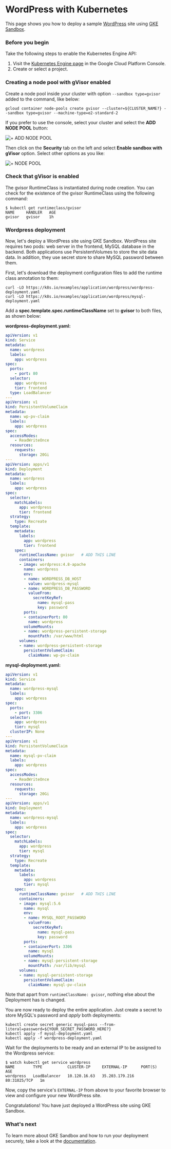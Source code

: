 # WordPress with Kubernetes

This page shows you how to deploy a sample [WordPress][wordpress] site using
[GKE Sandbox][gke-sandbox].

### Before you begin

Take the following steps to enable the Kubernetes Engine API:

1.  Visit the [Kubernetes Engine page][project-selector] in the Google Cloud
    Platform Console.
1.  Create or select a project.

### Creating a node pool with gVisor enabled

Create a node pool inside your cluster with option `--sandbox type=gvisor` added
to the command, like below:

```shell
gcloud container node-pools create gvisor --cluster=${CLUSTER_NAME?} --sandbox type=gvisor --machine-type=e2-standard-2
```

If you prefer to use the console, select your cluster and select the **ADD NODE
POOL** button:

![+ ADD NODE POOL](node-pool-button.png)

Then click on the **Security** tab on the left and select **Enable sandbox with
gVisor** option. Select other options as you like:

![+ NODE POOL](add-node-pool.png)

### Check that gVisor is enabled

The gvisor RuntimeClass is instantiated during node creation. You can check for
the existence of the gvisor RuntimeClass using the following command:

```shell
$ kubectl get runtimeclass/gvisor
NAME     HANDLER   AGE
gvisor   gvisor    1h
```

### Wordpress deployment

Now, let's deploy a WordPress site using GKE Sandbox. WordPress site requires
two pods: web server in the frontend, MySQL database in the backend. Both
applications use PersistentVolumes to store the site data data. In addition,
they use secret store to share MySQL password between them.

First, let's download the deployment configuration files to add the runtime
class annotation to them:

```shell
curl -LO https://k8s.io/examples/application/wordpress/wordpress-deployment.yaml
curl -LO https://k8s.io/examples/application/wordpress/mysql-deployment.yaml
```

Add a **spec.template.spec.runtimeClassName** set to **gvisor** to both files,
as shown below:

**wordpress-deployment.yaml:**

```yaml
apiVersion: v1
kind: Service
metadata:
  name: wordpress
  labels:
    app: wordpress
spec:
  ports:
    - port: 80
  selector:
    app: wordpress
    tier: frontend
  type: LoadBalancer
---
apiVersion: v1
kind: PersistentVolumeClaim
metadata:
  name: wp-pv-claim
  labels:
    app: wordpress
spec:
  accessModes:
    - ReadWriteOnce
  resources:
    requests:
      storage: 20Gi
---
apiVersion: apps/v1
kind: Deployment
metadata:
  name: wordpress
  labels:
    app: wordpress
spec:
  selector:
    matchLabels:
      app: wordpress
      tier: frontend
  strategy:
    type: Recreate
  template:
    metadata:
      labels:
        app: wordpress
        tier: frontend
    spec:
      runtimeClassName: gvisor   # ADD THIS LINE
      containers:
      - image: wordpress:4.8-apache
        name: wordpress
        env:
        - name: WORDPRESS_DB_HOST
          value: wordpress-mysql
        - name: WORDPRESS_DB_PASSWORD
          valueFrom:
            secretKeyRef:
              name: mysql-pass
              key: password
        ports:
        - containerPort: 80
          name: wordpress
        volumeMounts:
        - name: wordpress-persistent-storage
          mountPath: /var/www/html
      volumes:
      - name: wordpress-persistent-storage
        persistentVolumeClaim:
          claimName: wp-pv-claim
```

**mysql-deployment.yaml:**

```yaml
apiVersion: v1
kind: Service
metadata:
  name: wordpress-mysql
  labels:
    app: wordpress
spec:
  ports:
    - port: 3306
  selector:
    app: wordpress
    tier: mysql
  clusterIP: None
---
apiVersion: v1
kind: PersistentVolumeClaim
metadata:
  name: mysql-pv-claim
  labels:
    app: wordpress
spec:
  accessModes:
    - ReadWriteOnce
  resources:
    requests:
      storage: 20Gi
---
apiVersion: apps/v1
kind: Deployment
metadata:
  name: wordpress-mysql
  labels:
    app: wordpress
spec:
  selector:
    matchLabels:
      app: wordpress
      tier: mysql
  strategy:
    type: Recreate
  template:
    metadata:
      labels:
        app: wordpress
        tier: mysql
    spec:
      runtimeClassName: gvisor   # ADD THIS LINE
      containers:
      - image: mysql:5.6
        name: mysql
        env:
        - name: MYSQL_ROOT_PASSWORD
          valueFrom:
            secretKeyRef:
              name: mysql-pass
              key: password
        ports:
        - containerPort: 3306
          name: mysql
        volumeMounts:
        - name: mysql-persistent-storage
          mountPath: /var/lib/mysql
      volumes:
      - name: mysql-persistent-storage
        persistentVolumeClaim:
          claimName: mysql-pv-claim
```

Note that apart from `runtimeClassName: gvisor`, nothing else about the
Deployment has is changed.

You are now ready to deploy the entire application. Just create a secret to
store MySQL's password and *apply* both deployments:

```shell
kubectl create secret generic mysql-pass --from-literal=password=${YOUR_SECRET_PASSWORD_HERE?}
kubectl apply -f mysql-deployment.yaml
kubectl apply -f wordpress-deployment.yaml
```

Wait for the deployments to be ready and an external IP to be assigned to the
Wordpress service:

```shell
$ watch kubectl get service wordpress
NAME        TYPE           CLUSTER-IP     EXTERNAL-IP      PORT(S)        AGE
wordpress   LoadBalancer   10.120.16.63   35.203.179.216   80:31025/TCP   1m
```

Now, copy the service's `EXTERNAL-IP` from above to your favorite browser to
view and configure your new WordPress site.

Congratulations! You have just deployed a WordPress site using GKE Sandbox.

### What's next

To learn more about GKE Sandbox and how to run your deployment securely, take a
look at the [documentation][gke-sandbox-docs].

[gke-sandbox-docs]: https://cloud.google.com/kubernetes-engine/docs/how-to/sandbox-pods
[gke-sandbox]: https://cloud.google.com/kubernetes-engine/sandbox/
[project-selector]: https://console.cloud.google.com/projectselector/kubernetes
[wordpress]: https://wordpress.com/
